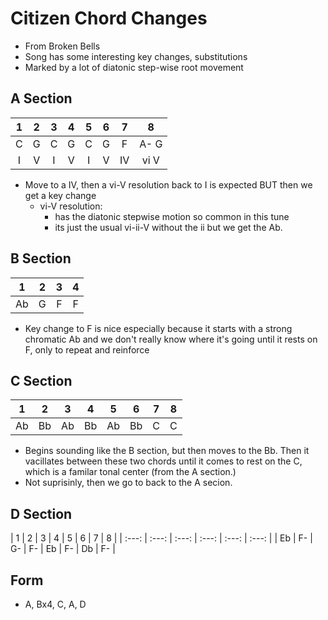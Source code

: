 Citizen Chord Changes
======================
- From Broken Bells
- Song has some interesting key changes, substitutions
- Marked by a lot of diatonic step-wise root movement

## A Section

| 1 | 2 | 3 | 4 | 5 | 6 | 7 | 8 |
| :---: | :---: | :---: | :---: | :---: | :---: |  :---: | :---: |
| C | G | C | G | C | G | F | A- G |
| I | V | I | V | I | V | IV | vi V |

- Move to a IV, then a vi-V resolution back to I is expected BUT then we get a key change
    - vi-V resolution:
        - has the diatonic stepwise motion so common in this tune
        - its just the usual vi-ii-V without the ii but we get the Ab.

## B Section

| 1 | 2 | 3 | 4 |
| :---: | :---: | :---: | :---: |
| Ab | G | F | F |

- Key change to F is nice especially because it starts with a strong chromatic Ab and we don't really know where it's going until it rests on F, only to repeat and reinforce

## C Section
| 1 | 2 | 3 | 4 | 5 | 6 | 7 | 8 |
| :---: | :---: | :---: | :---: | :---: | :---: | :---: | :---: |
| Ab | Bb | Ab | Bb | Ab | Bb | C | C |

- Begins sounding like the B section, but then moves to the Bb.  Then it vacillates between these two chords until it comes to rest on the C, which is a familar tonal center (from the A section.)
- Not suprisinly, then we go to back to the A secion.

## D Section

| 1 | 2 | 3 | 4 | 5 | 6 | 7 | 8 |
| :---: | :---: | :---: | :---: | :---: | :---: |
| Eb | F- | G-  | F- | Eb | F- | Db  | F-  |

## Form
- A, Bx4, C, A, D

